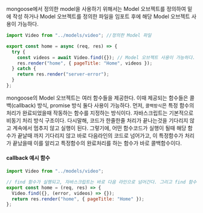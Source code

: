 mongoose에서 정의한 model을 사용하기 위해서는 Model 오브젝트를 정의하여 밑에 작성 하거나 Model 오브젝트를 정의한 파일을 임포트 후에 해당 Model 오브젝트 사용이 가능하다.

```javascript
import Video from "../models/video"; //정의한 Model 파일

export const home = async (req, res) => {
  try {
    const videos = await Video.find({}); // Model 오브젝트 사용이 가능하다.
    res.render("home", { pageTitle: "Home", videos });
  } catch {
    return res.render("server-error");
  }
};
```

mongoose의 Model 오브젝트는 여러 함수들을 제공한다. 이때 제공되는 함수들은 콜백(callback) 방식, promise 방식 둘다 사용이 가능하다. 
먼저, `콜백방식`은 특정 함수의 처리가 완료되었을때 작동하는 함수를 지정하는 방식이다. 자바스크립트는 기본적으로 비동기 처리 방식 구조이다. 
다시말해, 코드가 한줄한줄 처리가 끝나는것을 기다리지 않고 계속에서 멈추지 않고 실행이 된다. 그렇기에, 
어떤 함수코드가 실행이 될때 해당 함수가 끝날때 까지 기다리지 않고 바로 다음라인의 코드로 넘어가고, 이 특정함수가 처리가 끝났을때 이를 알리고 특정함수의 완료처리를 하는 함수가 바로 콜백함수이다. 

#### callback 예시 함수
```javascript
import Video from "../models/video";

// find 함수가 실행되고, 자바스크립트는 바로 다음 라인으로 넘어간다. 그리고 find 함수의 처리가 끝나면 완료처리를 담당하는 콜백함수가 실행된다. 
export const home = (req, res) => { 
  Video.find({}, (error, videos) => {});
  return res.render("home", { pageTitle: "Home" });
};
```
